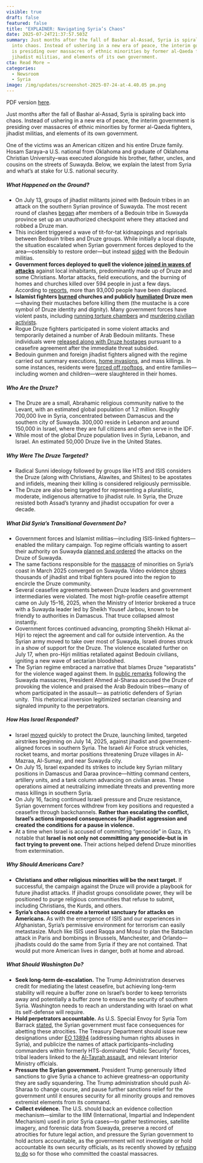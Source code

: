 ```yaml
---
visible: true
draft: false
featured: false
title: "EXPLAINER: Navigating Syria’s Chaos"
date: 2025-07-24T21:37:57.503Z
summary: Just months after the fall of Bashar al-Assad, Syria is spiraling back
  into chaos. Instead of ushering in a new era of peace, the interim government
  is presiding over massacres of ethnic minorities by former al-Qaeda fighters,
  jihadist militias, and elements of its own government.
cta: Read More →
categories:
  - Newsroom
  - Syria
image: /img/updates/screenshot-2025-07-24-at-4.40.05 pm.png
---
```

PDF version [here](https://polaris-us.netlify.app/docs//docs/explainer-navigating-syria%E2%80%99s-chaos.pdf).

Just months after the fall of Bashar al-Assad, Syria is spiraling back into chaos. Instead of ushering in a new era of peace, the interim government is presiding over massacres of ethnic minorities by former al-Qaeda fighters, jihadist militias, and elements of its own government.

One of the victims was an American citizen and his entire Druze family. Hosam Saraya–a U.S. national from Oklahoma and graduate of Oklahoma Christian University–was executed alongside his brother, father, uncles, and cousins on the streets of Suwayda. Below, we explain the latest from Syria and what’s at stake for U.S. national security.

##### What Happened on the Ground?

* On July 13, groups of jihadist militants joined with Bedouin tribes in an attack on the southern Syrian province of Suwayda. The most recent round of clashes [began](https://www.washingtonpost.com/world/2025/07/14/syria-druze-clashes-explainer-sweida-bedouin/86f410f0-60c7-11f0-bf70-56d8888ebb94_story.html) after members of a Bedouin tribe in Suwayda province set up an unauthorized checkpoint where they attacked and robbed a Druze man. 
* This incident triggered a wave of tit-for-tat kidnappings and reprisals between Bedouin tribes and Druze groups. While initially a local dispute, the situation escalated when Syrian government forces deployed to the area—ostensibly to restore order—but instead [sided](https://www.bbc.com/news/articles/c0m87d4p9gvo) with the Bedouin militias.
* **Government forces deployed to quell the violence [joined in waves of attacks](https://www.memri.org/reports/systematic-atrocities-against-druze-swaida-syria-july-2025-%E2%80%93-warning-graphic)** against local inhabitants, predominantly made up of Druze and some Christians. Mortar attacks, field executions, and the burning of homes and churches killed over 594 people in just a few days. According to [reports](https://reliefweb.int/report/syrian-arab-republic/syrian-arab-republic-flash-update-no-2-escalation-hostilities-sweida-governorate-20-july-2025), more than 93,000 people have been displaced.
* **Islamist fighters [burned](https://www.ncronline.org/news/houses-destroyed-church-burnt-new-wave-violence-against-syrian-christians) churches and publicly [humiliated](https://www.jpost.com/middle-east/article-861299) Druze men**—shaving their mustaches before killing them (the mustache is a core symbol of Druze identity and dignity). Many government forces have violent pasts, including [running torture chambers](https://snhr.org/blog/2022/01/31/57274/) and [murdering civilian activists](https://www.nytimes.com/2018/11/23/world/middleeast/syria-fares-activist-killed.html).
* Rogue Druze fighters participated in some violent attacks and temporarily detained a number of Arab Bedouin militants. These individuals were [released along with Druze hostages](https://www.reuters.com/world/middle-east/bedouin-civilians-leave-syrias-sweida-tense-truce-holds-2025-07-21/) pursuant to a ceasefire agreement after the immediate threat subsided. 
* Bedouin gunmen and foreign jihadist fighters aligned with the regime carried out summary executions, [home invasions](https://www.reuters.com/world/middle-east/bodies-looted-homes-syrias-druze-reeling-after-sweida-bloodshed-2025-07-18/), and mass killings. In some instances, residents were [forced off rooftops](https://twitter.com/FightExtremism/status/1946651366279041034), and entire families—including women and children—were slaughtered in their homes. 

##### Who Are the Druze?

* The Druze are a small, Abrahamic religious community native to the Levant, with an estimated global population of 1.2 million. Roughly 700,000 live in Syria, concentrated between Damascus and the southern city of Suwayda. 300,000 reside in Lebanon and around 150,000 in Israel, where they are full citizens and often serve in the IDF. 
* While most of the global Druze population lives in Syria, Lebanon, and Israel. An estimated 50,000 Druze live in the United States. 

##### Why Were The Druze Targeted?

* Radical Sunni ideology followed by groups like HTS and ISIS considers the Druze (along with Christians, Alawites, and Shiites) to be apostates and infidels, meaning their killing is considered religiously permissible.
* The Druze are also being targeted for representing a pluralistic, moderate, indigenous alternative to jihadist rule. In Syria, the Druze resisted both Assad’s tyranny and jihadist occupation for over a decade. 

##### What Did Syria’s Transitional Government Do?

* Government forces and Islamist militias—including ISIS-linked fighters— enabled the military campaign. Top regime officials wanting to assert their authority on Suwayda [planned and ordered](https://www.reuters.com/world/middle-east/syria-believed-it-had-green-light-us-israel-deploy-troops-sweida-2025-07-19/?utm_) the attacks on the Druze of Suwayda. 
* The same factions responsible for the [massacre](https://www.reuters.com/investigations/syrian-forces-massacred-1500-alawites-chain-command-led-damascus-2025-06-30/) of minorities on Syria’s coast in March 2025 converged on Suwayda. Video evidence [shows](https://twitter.com/vvanwilgenburg/status/1947014703172948161) thousands of jihadist and tribal fighters poured into the region to encircle the Druze community.
* Several ceasefire agreements between Druze leaders and government intermediaries were violated. The most high-profile ceasefire attempt came on July 15–16, 2025, when the Ministry of Interior brokered a truce with a Suwayda leader led by Sheikh Yousef Jarbou, known to be friendly to authorities in Damascus. That truce collapsed almost instantly. 
* Government forces continued advancing, prompting Sheikh Hikmat al-Hijri to reject the agreement and call for outside intervention. As the Syrian army moved to take over most of Suwayda, Israeli drones struck in a show of support for the Druze. The violence escalated further on July 17, when pro-Hijri militias retaliated against Bedouin civilians, igniting a new wave of sectarian bloodshed. 
* The Syrian regime embraced a narrative that blames Druze “separatists” for the violence waged against them. In [public remarks](https://x.com/MEMRIReports/status/1946866638512423247) following the Suwayda massacres, President Ahmed al-Sharaa accused the Druze of provoking the violence and praised the Arab Bedouin tribes—many of whom participated in the assault— as patriotic defenders of Syrian unity.  This rhetorical inversion legitimized sectarian cleansing and signaled impunity to the perpetrators.

##### How Has Israel Responded?

* Israel [moved](https://understandingwar.org/backgrounder/iran-update-july-16-2025) quickly to protect the Druze, launching limited, targeted airstrikes beginning on July 14, 2025, against jihadist and government-aligned forces in southern Syria. The Israeli Air Force struck vehicles, rocket teams, and mortar positions threatening Druze villages in Al-Mazraa, Al-Sumay, and near Suwayda city. 
* On July 15, Israel expanded its strikes to include key Syrian military positions in Damascus and Daraa province—hitting command centers, artillery units, and a tank column advancing on civilian areas. These operations aimed at neutralizing immediate threats and preventing more mass killings in southern Syria. 
* On July 16, facing continued Israeli pressure and Druze resistance, Syrian government forces withdrew from key positions and requested a ceasefire through backchannels. **Rather than escalating the conflict, Israel’s actions imposed consequences for jihadist aggression and created the conditions for a pause in violence.**
* At a time when Israel is accused of committing “genocide” in Gaza, it’s notable that **Israel is not only not committing any genocide–but is in fact trying to prevent one.** Their actions helped defend Druze minorities from extermination. 

##### Why Should Americans Care?

* **Christians and other religious minorities will be the next target.** If successful, the campaign against the Druze will provide a playbook for future jihadist attacks. If jihadist groups consolidate power, they will be positioned to purge religious communities that refuse to submit, including Christians, the Kurds, and others.
* **Syria’s chaos could create a terrorist sanctuary for attacks on Americans.** As with the emergence of ISIS and our experiences in Afghanistan, Syria’s permissive environment for terrorism can easily metastasize. Much like ISIS used Raqqa and Mosul to plan the Bataclan attack in Paris and bombings in Brussels, Manchester, and Orlando—jihadists could do the same from Syria if they are not contained. That would put more American lives in danger, both at home and abroad.

##### What Should Washington Do?

* **Seek long-term de-escalation.** The Trump Administration deserves credit for mediating the latest ceasefire, but achieving long-term stability will require a buffer zone on Israel’s border to keep terrorists away and potentially a buffer zone to ensure the security of southern Syria. Washington needs to reach an understanding with Israel on what its self-defense will require.
* **Hold perpetrators accountable.** As U.S. Special Envoy for Syria Tom Barrack [stated](https://x.com/USAMBTurkiye/status/1945454313666486540), the Syrian government must face consequences for abetting these atrocities. The Treasury Department should issue new designations under [EO 13894](https://www.federalregister.gov/documents/2019/10/17/2019-22849/blocking-property-and-suspending-entry-of-certain-persons-contributing-to-the-situation-in-syria) (addressing human rights abuses in Syria), and publicize the names of attack participants–including commanders within formerly HTS-dominated “Public Security” forces, tribal leaders linked to the [Al-Tayrah assault](https://www.syriahr.com/en/365857/), and relevant Interior Ministry officials.
* **Pressure the Syrian government.** President Trump generously lifted sanctions to give Syria a chance to achieve greatness–an opportunity they are sadly squandering. The Trump administration should push Al-Sharaa to change course, and pause further sanctions relief for the government until it ensures security for all minority groups and removes extremist elements from its command.
* **Collect evidence.** The U.S. should back an evidence collection mechanism—similar to the IIIM (International, Impartial and Independent Mechanism) used in prior Syria cases—to gather testimonies, satellite imagery, and forensic data from Suwayda, preserve a record of atrocities for future legal action, and pressure the Syrian government to hold actors accountable, as the government will not investigate or hold accountable its own security officials, as its recently showed by [refusing to do](https://americancenter.org/2025/07/22/coastal-findings/) so for those who committed the coastal massacres.